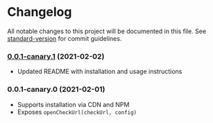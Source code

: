 # Changelog

All notable changes to this project will be documented in this file. See [standard-version](https://github.com/conventional-changelog/standard-version) for commit guidelines.

### [0.0.1-canary.1](https://github.com/4auth/devx/tru-sdk-web/compare/v0.0.1-canary.0...v0.0.1-canary.1) (2021-02-02)

- Updated README with installation and usage instructions

### 0.0.1-canary.0 (2021-02-01)

- Supports installation via CDN and NPM
- Exposes `openCheckUrl(checkUrl, config)`
